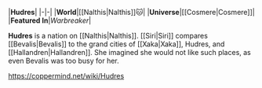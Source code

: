 |**Hudres**|
|-|-|
|**World**|[[Nalthis\|Nalthis]]🐱︎|
|**Universe**|[[Cosmere\|Cosmere]]|
|**Featured In**|*Warbreaker*|

**Hudres** is a nation on [[Nalthis\|Nalthis]].
[[Siri\|Siri]] compares [[Bevalis\|Bevalis]] to the grand cities of [[Xaka\|Xaka]], Hudres, and [[Hallandren\|Hallandren]]. She imagined she would not like such places, as even Bevalis was too busy for her.



https://coppermind.net/wiki/Hudres